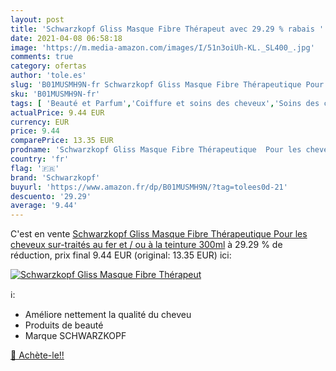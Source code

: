 ```yaml
---
layout: post
title: 'Schwarzkopf Gliss Masque Fibre Thérapeut avec 29.29 % rabais '
date: 2021-04-08 06:58:18
image: 'https://m.media-amazon.com/images/I/51n3oiUh-KL._SL400_.jpg'
comments: true
category: ofertas
author: 'tole.es'
slug: 'B01MUSMH9N-fr Schwarzkopf Gliss Masque Fibre Thérapeutique Pour les...'
sku: 'B01MUSMH9N-fr'
tags: [ 'Beauté et Parfum','Coiffure et soins des cheveux','Soins des cheveux','Soins et masques pour les cheveux','schwarzkopf', ]
actualPrice: 9.44 EUR
currency: EUR
price: 9.44
comparePrice: 13.35 EUR
prodname: 'Schwarzkopf Gliss Masque Fibre Thérapeutique  Pour les cheveux sur-traités au fer et / ou à la teinture   300ml'
country: 'fr'
flag: '🇫🇷'
brand: 'Schwarzkopf'
buyurl: 'https://www.amazon.fr/dp/B01MUSMH9N/?tag=tolees0d-21'
descuento: '29.29'
average: '9.44'
---
```


C'est en vente [Schwarzkopf Gliss Masque Fibre Thérapeutique  Pour les cheveux sur-traités au fer et / ou à la teinture   300ml](https://www.amazon.fr/dp/B01MUSMH9N/?tag=tolees0d-21)  à  29.29 % de réduction, prix final  9.44 EUR (original: 13.35 EUR) ici:

[![Schwarzkopf Gliss Masque Fibre Thérapeut](https://m.media-amazon.com/images/I/51n3oiUh-KL._SL400_.jpg)](https://www.amazon.fr/dp/B01MUSMH9N/?tag=tolees0d-21)

ℹ️:

- Améliore nettement la qualité du cheveu
- Produits de beauté
- Marque SCHWARZKOPF

[🛒 Achète-le!!](https://www.amazon.fr/dp/B01MUSMH9N/?tag=tolees0d-21)
